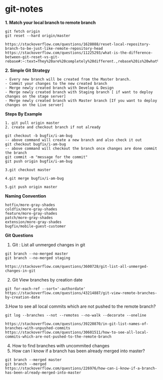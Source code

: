 # git-notes

**1. Match your local branch to remote branch**

    git fetch origin
    git reset --hard origin/master

    https://stackoverflow.com/questions/1628088/reset-local-repository-branch-to-be-just-like-remote-repository-head
    https://stackoverflow.com/questions/11225293/what-is-the-difference-between-git-reset-vs-git-rebase#:~:text=They%20are%20completely%20different.,rebase%20is%20what%20you%20want.

**2. Simple Git Strategy** 

    - Every new branch will be created from the Master branch.
    - Commit your changes to the new created branch
    - Merge newly created branch with Develop & Design
    - Merge newly created branch with Staging branch [ if want to deploy changes on the stage server]
    - Merge newly created branch with Master branch [If you want to deploy changes on the Live server]
   
   **Steps By Example**
   
    1. git pull origin master       
    2. create and checkout branch if not already
    
    git checkout -b bugfix/i-am-bug
    -- above command will create a new branch and also check it out
    git checkout bugfix/i-am-bug
    -- above command will checkout the branch once changes are done commit the branch 
    git commit -m "message for the commit"    
    git push origin bugfix/i-am-bug
    
    3.git checkout master
    
    4.git merge bugfix/i-am-bug
    
    5.git push origin master

   **Naming Convention** 

    hotfix/more-gray-shades
    coldfix/more-gray-shades
    feature/more-gray-shades
    patch/more-gray-shades
    extension/more-gray-shades
    bugfix/mobile-guest-customer
    
   **Git Questions**
   
   1. Git : List all unmerged changes in git
   ```
   git branch --no-merged master
   git branch --no-merged staging

   https://stackoverflow.com/questions/3600728/git-list-all-unmerged-changes-in-git
   ```
   2. Git View branches by creation date
   ```
   git for-each-ref --sort='-authordate'
   https://stackoverflow.com/questions/43214887/git-view-remote-branches-by-creation-date   
   ```
   3.How to see all local commits which are not pushed to the remote branch?
   ```
   git log --branches --not --remotes --no-walk --decorate --oneline

   https://stackoverflow.com/questions/39220870/in-git-list-names-of-branches-with-unpushed-commits
   https://stackoverflow.com/questions/30601511/how-to-see-all-local-commits-which-are-not-pushed-to-the-remote-branch
   ```
   4. How to find branches with uncommited changes
   5. How can I know if a branch has been already merged into master?
   ```
   git branch --merged master
   git branch --merged
   https://stackoverflow.com/questions/226976/how-can-i-know-if-a-branch-has-been-already-merged-into-master
   ```


